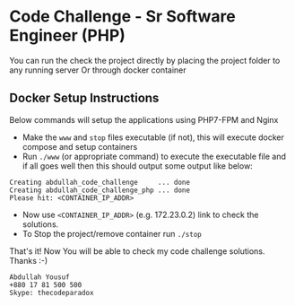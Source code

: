 
# Code Challenge - Sr Software Engineer (PHP)

You can run the check the project directly by placing the project folder to any running server Or through docker container

## Docker Setup Instructions
Below commands will setup the applications using PHP7-FPM and Nginx

* Make the `www` and `stop` files executable (if not), this will execute docker compose and setup containers
* Run `./www` (or appropriate command) to execute the executable file and if all goes well then this should output some output like below:
```
Creating abdullah_code_challenge     ... done
Creating abdullah_code_challenge_php ... done
Please hit: <CONTAINER_IP_ADDR>
```
* Now use `<CONTAINER_IP_ADDR>` (e.g. 172.23.0.2) link to check the solutions.
* To Stop the project/remove container run `./stop`


That's it! Now You will be able to check my code challenge solutions.
Thanks :-)

```
Abdullah Yousuf
+880 17 81 500 500
Skype: thecodeparadox
```